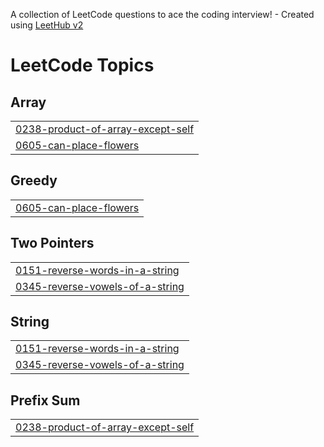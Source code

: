 A collection of LeetCode questions to ace the coding interview! - Created using [LeetHub v2](https://github.com/arunbhardwaj/LeetHub-2.0)
<!---LeetCode Topics Start-->
# LeetCode Topics
## Array
|  |
| ------- |
| [0238-product-of-array-except-self](https://github.com/Karan-lab-collab/Leetcodeprogress/tree/master/0238-product-of-array-except-self) |
| [0605-can-place-flowers](https://github.com/Karan-lab-collab/Leetcodeprogress/tree/master/0605-can-place-flowers) |
## Greedy
|  |
| ------- |
| [0605-can-place-flowers](https://github.com/Karan-lab-collab/Leetcodeprogress/tree/master/0605-can-place-flowers) |
## Two Pointers
|  |
| ------- |
| [0151-reverse-words-in-a-string](https://github.com/Karan-lab-collab/Leetcodeprogress/tree/master/0151-reverse-words-in-a-string) |
| [0345-reverse-vowels-of-a-string](https://github.com/Karan-lab-collab/Leetcodeprogress/tree/master/0345-reverse-vowels-of-a-string) |
## String
|  |
| ------- |
| [0151-reverse-words-in-a-string](https://github.com/Karan-lab-collab/Leetcodeprogress/tree/master/0151-reverse-words-in-a-string) |
| [0345-reverse-vowels-of-a-string](https://github.com/Karan-lab-collab/Leetcodeprogress/tree/master/0345-reverse-vowels-of-a-string) |
## Prefix Sum
|  |
| ------- |
| [0238-product-of-array-except-self](https://github.com/Karan-lab-collab/Leetcodeprogress/tree/master/0238-product-of-array-except-self) |
<!---LeetCode Topics End-->